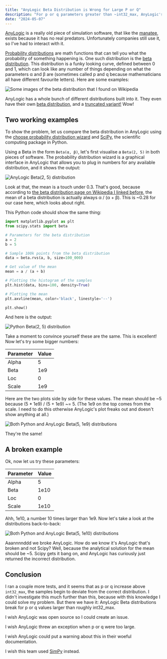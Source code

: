 ```yaml
---
title: "AnyLogic Beta Distribution is Wrong for Large P or Q"
description: "For p or q parameters greater than ~int32_max, AnyLogic's Beta distribution samples incorrect values."
date: "2024-05-07"
---
```


[AnyLogic](https://en.wikipedia.org/wiki/AnyLogic) is a really old piece of simulation software, that like the [manatee](https://en.wikipedia.org/wiki/Manatee), exists because it has no real predators. Unfortunately companies still use it, so I've had to interact with it.

[Probability distributions](https://en.wikipedia.org/wiki/Probability_distribution) are math functions that can tell you what the probability of something happening is. One such distribution is the [beta distribution](https://en.wikipedia.org/wiki/Beta_distribution). This distribution is a funky looking curve, defined between 0 and 1, which can look like any number of things depending on what the parameters α and β are (sometimes called p and q because mathematicians all have different favourite letters). Here are some examples:

![Some images of the beta distribution that I found on Wikipedia](/images/blog/anylogic-beta-distribution-is-sometimes-wrong/beta_distribution.png)

AnyLogic has a whole bunch of different distributions built into it. They even have their own [beta distribution](https://anylogic.help/advanced/functions/beta.html), and a [truncated variant!](https://anylogic.help/advanced/functions/beta-truncated.html) Wow!

## Two working examples

To show the problem, let us compare the beta distribution in AnyLogic using the [choose probability distribution wizard](https://anylogic.help/anylogic/stochastic/choose-pdf.html) and [SciPy](https://scipy.org/), the scientific computing package in Python.

Using a Beta in the form `Beta(α, β)`, let's first visualise a `Beta(2, 5)` in both pieces of software. The probability distribution wizard is a graphical interface in AnyLogic that allows you to plug in numbers for any available distribution, and it shows the output:

![AnyLogic Beta(2, 5) distribution](/images/blog/anylogic-beta-distribution-is-sometimes-wrong/beta_2_5_anylogic.png)

Look at that, the mean is a touch under 0.3. That's good, because according to [the beta distribution page on Wikipedia I linked before](https://en.wikipedia.org/wiki/Beta_distribution), the mean of a beta distribution is actually always α / (α + β). This is ~0.28 for our case here, which looks about right.

This Python code should show the same thing:

```python
import matplotlib.pyplot as plt
from scipy.stats import beta

# Parameters for the beta distribution
a = 2
b = 5

# Sample 100k points from the beta distribution
data = beta.rvs(a, b, size=100_000)

# Get value of the mean
mean = a / (a + b)

# Plotting the histogram of the samples
plt.hist(data, bins=100, density=True)

# Plotting the mean
plt.axvline(mean, color='black', linestyle='--')

plt.show()
```

And here is the output:

![Python Beta(2, 5) distribution](/images/blog/anylogic-beta-distribution-is-sometimes-wrong/beta_2_5_python.png)

Take a moment to convince yourself these are the same. This is excellent! Now let's try some bigger numbers:

| Parameter | Value |
| --------- | ----- |
| Alpha     | 5     |
| Beta      | 1e9   |
| Loc       | 0     |
| Scale     | 1e9   |

Here are the two plots side by side for these values. The mean should be ~5 because (5 \* 1e9) / (5 + 1e9) ~= 5. (The 1e9 on the top comes from the scale. I need to do this otherwise AnyLogic's plot freaks out and doesn't show anything at all.)

![Both Python and AnyLogic Beta(5, 1e9) distributions](/images/blog/anylogic-beta-distribution-is-sometimes-wrong/beta_5_1e9_both.png)

They're the same!

## A broken example

Ok, now let us try these parameters:

| Parameter | Value |
| --------- | ----- |
| Alpha     | 5     |
| Beta      | 1e10  |
| Loc       | 0     |
| Scale     | 1e10  |

Ahh, 1e10, a number 10 times larger than 1e9. Now let's take a look at the distributions back-to-back:

![Both Python and AnyLogic Beta(5, 1e10) distributions](/images/blog/anylogic-beta-distribution-is-sometimes-wrong/beta_5_1e10_both.png)

Aaannnnddd we broke AnyLogic. How do we know it's AnyLogic that's broken and not Scipy? Well, because the analytical solution for the mean should be ~5. Scipy gets it bang on, and AnyLogic has curiously just returned the incorrect distribution.

## Conclusion

I ran a couple more tests, and it seems that as p or q increase above `int32_max`, the samples begin to deviate from the correct distribution. I didn't investigate this much further than this, because with this knowledge I could solve my problem. But there we have it: AnyLogic Beta distributions break for p or q values larger than roughly int32_max.

I wish AnyLogic was open source so I could create an issue.

I wish AnyLogic threw an exception when p or q were too large.

I wish AnyLogic could put a warning about this in their woeful documentation.

I wish this team used [SimPy](https://simpy.readthedocs.io/en/latest/) instead.
